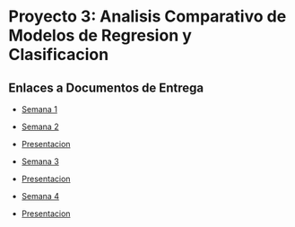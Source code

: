 # Proyecto 3: Analisis Comparativo de Modelos de Regresion y Clasificacion
## Enlaces a Documentos de Entrega
- [Semana 1](https://uvggt-my.sharepoint.com/:w:/r/personal/cam22155_uvg_edu_gt/Documents/Mineria%20Proyecto3.docx?d=waa0459b8fe454df3afbd6198dfcb833c&csf=1&web=1&e=TelFK9)

- [Semana 2]()

- [Presentacion](https://www.canva.com/design/DAGl44grL7A/h1yhwlQL5N95VapzKgh3WQ/edit?utm_content=DAGl44grL7A&utm_campaign=designshare&utm_medium=link2&utm_source=sharebutton)

- [Semana 3]()

- [Presentacion](https://www.canva.com/design/DAGmjMKrNd0/PuqCjHkPnwf0xrjLI-m2bw/edit?utm_content=DAGmjMKrNd0&utm_campaign=designshare&utm_medium=link2&utm_source=sharebutton)

- [Semana 4]()

- [Presentacion](https://www.canva.com/design/DAGnvdE8qA8/ogHFg9BU6zTMQJ3OJhdKwg/edit?utm_content=DAGnvdE8qA8&utm_campaign=designshare&utm_medium=link2&utm_source=sharebutton)
